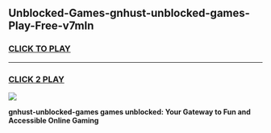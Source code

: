 
## Unblocked-Games-gnhust-unblocked-games-Play-Free-v7mln
<h3>
<a href="https://premium76.site?title=gnhust-unblocked-games&ref=20A">CLICK TO PLAY</a></h3>
<hr>

<h3>
<a href="https://premium76.site?title=gnhust-unblocked-games&ref=20A">CLICK 2 PLAY</a>
  
</h3>

<a href="https://premium76.site?title=gnhust-unblocked-games&ref=20A"><img src="https://clearcache.store/games.png"></a>


**gnhust-unblocked-games games unblocked: Your Gateway to Fun and Accessible Online Gaming**
